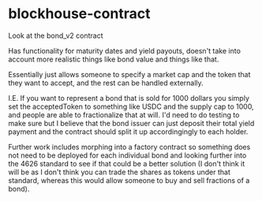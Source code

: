 # blockhouse-contract
 
Look at the bond_v2 contract

Has functionality for maturity dates and yield payouts, doesn't take into account more realistic things like bond value and things like that. 

Essentially just allows someone to specify a market cap and the token that they want to accept, and the rest can be handled externally. 

I.E. If you want to represent a bond that is sold for 1000 dollars you simply set the acceptedToken to something like USDC and the supply cap to 1000, and people are able to fractionalize that at will. I'd need to do testing to make sure but I believe that the bond issuer can just deposit their total yield payment and the contract should split it up accordingingly to each holder. 

Further work includes morphing into a factory contract so something does not need to be deployed for each individual bond and looking further into the 4626 standard to see if that could be a better solution (I don't think it will be as I don't think you can trade the shares as tokens under that standard, whereas this would allow someone to buy and sell fractions of a bond).